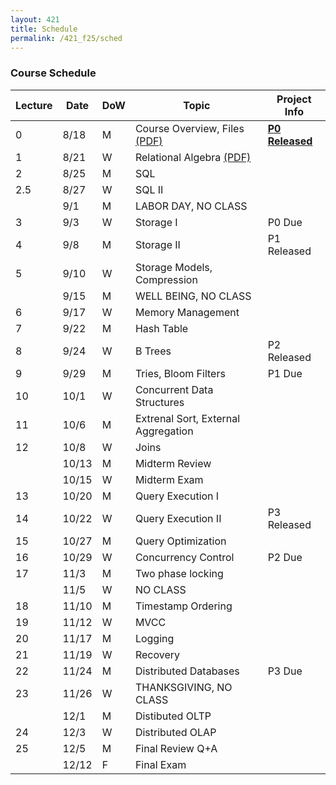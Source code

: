```yaml
---
layout: 421 
title: Schedule
permalink: /421_f25/sched
---
```


### Course Schedule

| Lecture | Date  | DoW | Topic                               | Project Info |
|---------|-------|-----|-------------------------------------|--------------|
|       0 |  8/18 | M   | Course Overview, Files [(PDF)](./lectures/L0.pdf)             | **[P0 Released](./p0)**  |
|       1 |  8/21 | W   | Relational Algebra [(PDF)](./lectures/L1.pdf)                 |              |
|       2 |  8/25 | M   | SQL                                 |              |
|     2.5 |  8/27 | W   | SQL II                              |              |
|         |   9/1 | M   | LABOR DAY, NO CLASS                 |              |
|       3 |   9/3 | W   | Storage I                           | P0 Due       |
|       4 |   9/8 | M   | Storage II                          | P1 Released  |
|       5 |  9/10 | W   | Storage Models, Compression         |              |
|         |  9/15 | M   | WELL BEING, NO CLASS                |              |
|       6 |  9/17 | W   | Memory Management                   |              |
|       7 |  9/22 | M   | Hash Table                          |              |
|       8 |  9/24 | W   | B Trees                             | P2 Released  |
|       9 |  9/29 | M   | Tries, Bloom Filters                | P1 Due       |
|      10 |  10/1 | W   | Concurrent Data Structures          |              |
|      11 |  10/6 | M   | Extrenal Sort, External Aggregation |              |
|      12 |  10/8 | W   | Joins                               |              |
|         | 10/13 | M   | Midterm Review                      |              |
|         | 10/15 | W   | Midterm Exam                        |              |
|      13 | 10/20 | M   | Query Execution I                   |              |
|      14 | 10/22 | W   | Query Execution II                  | P3 Released  |
|      15 | 10/27 | M   | Query Optimization                  |              |
|      16 | 10/29 | W   | Concurrency Control                 | P2 Due       |
|      17 |  11/3 | M   | Two phase locking                   |              |
|         |  11/5 | W   | NO CLASS                            |              |
|      18 | 11/10 | M   | Timestamp Ordering                  |              |
|      19 | 11/12 | W   | MVCC                                |              |
|      20 | 11/17 | M   | Logging                             |              |
|      21 | 11/19 | W   | Recovery                            |              |
|      22 | 11/24 | M   | Distributed Databases               | P3 Due       |
|      23 | 11/26 | W   | THANKSGIVING, NO CLASS              |              |
|         |  12/1 | M   | Distibuted OLTP                     |              |
|      24 |  12/3 | W   | Distributed OLAP                    |              |
|      25 |  12/5 | M   | Final Review Q+A                    |              |
|         | 12/12 | F   | Final Exam                          |              |
